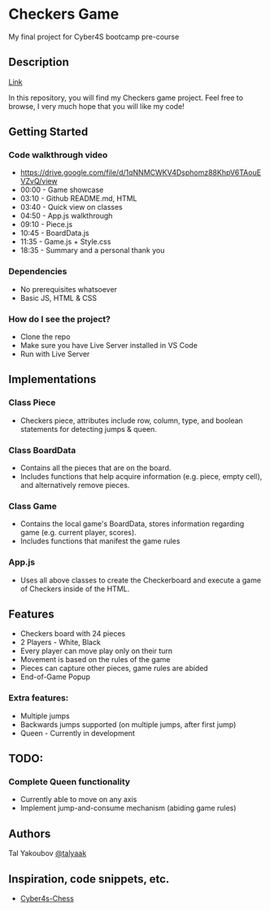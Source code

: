 # Checkers Game

My final project for Cyber4S bootcamp pre-course 

## Description

[Link](https://talyaak.github.io/)

In this repository, you will find my Checkers game project. 
Feel free to browse, I very much hope that you will like my code!

## Getting Started

### Code walkthrough video
* https://drive.google.com/file/d/1qNNMCWKV4Dsphomz88KhpV6TAouEVZvQ/view
* 00:00 - Game showcase
* 03:10 - Github README.md, HTML
* 03:40 - Quick view on classes
* 04:50 - App.js walkthrough
* 09:10 - Piece.js
* 10:45 - BoardData.js
* 11:35 - Game.js + Style.css
* 18:35 - Summary and a personal thank you

### Dependencies

* No prerequisites whatsoever
* Basic JS, HTML & CSS

### How do I see the project?

* Clone the repo
* Make sure you have Live Server installed in VS Code
* Run with Live Server

## Implementations

### Class Piece
* Checkers piece, attributes include row, column, type, and boolean statements for detecting jumps & queen.

### Class BoardData
* Contains all the pieces that are on the board. 
* Includes functions that help acquire information (e.g. piece, empty cell), and alternatively remove pieces.

### Class Game
* Contains the local game's BoardData, stores information regarding game (e.g. current player, scores). 
* Includes functions that manifest the game rules

### App.js
* Uses all above classes to create the Checkerboard and execute a game of Checkers inside of the HTML.

## Features
* Checkers board with 24 pieces
* 2 Players - White, Black
* Every player can move play only on their turn
* Movement is based on the rules of the game
* Pieces can capture other pieces, game rules are abided
* End-of-Game Popup

### Extra features:
* Multiple jumps
* Backwards jumps supported (on multiple jumps, after first jump)
* Queen - Currently in development

## TODO:
### Complete Queen functionality 
* Currently able to move on any axis
* Implement jump-and-consume mechanism (abiding game rules)

## Authors

Tal Yakoubov
[@talyaak](https://github.com/talyaak/)

## Inspiration, code snippets, etc.
* [Cyber4s-Chess](https://github.com/talyaak/Cyber4S)
